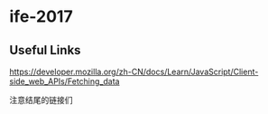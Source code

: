 # ife-2017

## Useful Links

https://developer.mozilla.org/zh-CN/docs/Learn/JavaScript/Client-side_web_APIs/Fetching_data

注意结尾的链接们
